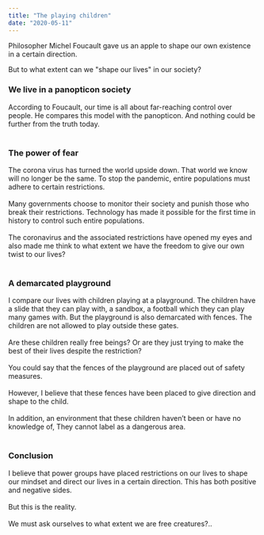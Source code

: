 ```yaml
---
title: "The playing children"
date: "2020-05-11"
---
```


Philosopher Michel Foucault gave us an apple to shape our own existence in a certain direction. 

But to what extent can we "shape our lives" in our society?

<h3>We live in a panopticon society</h3>
<p>
According to Foucault, our time is all about far-reaching control over people. He compares this model with the panopticon. And nothing could be further from the truth today.
</br>
</br>
</p>
<h3>The power of fear</h3>
<p>
The corona virus has turned the world upside down. That world we know will no longer be the same. To stop the pandemic, entire populations must adhere to certain restrictions.
</br>
</br>
Many governments choose to monitor their society and punish those who break their restrictions. Technology has made it possible for the first time in history to control such entire populations. 
</br>
</br>
The coronavirus and the associated restrictions have opened my eyes and also made me think to what extent we have the freedom to give our own twist to our lives?
</br>
</br>
</p>
<h3>A demarcated playground</h3>
<p>
I compare our lives with children playing at a playground. The children have a slide that they can play with, a sandbox, a football which they can play many games with. But the playground is also demarcated with fences. The children are not allowed to play outside these gates.
</br>
</br>
Are these children really free beings? Or are they just trying to make the best of their lives despite the restriction?
</br>
</br>
You could say that the fences of the playground are placed out of safety measures. 
</br>
</br>
However, I believe that these fences have been placed to give direction and shape to the child. 
</br>
</br>
In addition, an environment that these children haven’t been or have no knowledge of, They cannot label as a dangerous area.
</br>
</br>
</p>
<h3>Conclusion</h3>
<p>
I believe that power groups have placed restrictions on our lives to shape our mindset and direct our lives in a certain direction. This has both positive and negative sides.
</br>
</br>
But this is the reality.
</br>
</br>
We must ask ourselves to what extent we are free creatures?..
</p>